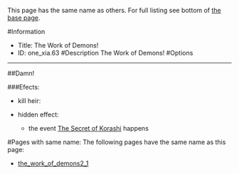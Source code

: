 This page has the same name as others. For full listing see bottom of [the base page](the_work_of.md).

#Information
 - Title: The Work of Demons!
 - ID: one_xia.63
#Description
The Work of Demons!
#Options

___
##Damn!

###Efects:<ul><li>kill heir:</li><ul></ul><li>hidden effect:</li><ul><li>the event [The Secret of Korashi](../events/the_secret_of_korashi.md) happens</li></ul></ul>


#Pages with same name:
The following pages have the same name as this page:
 - [the_work_of_demons2_1](the_work_of_demons2_1.md)
